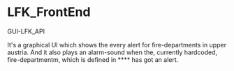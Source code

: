 # LFK_FrontEnd
GUI-LFK_API

It's a graphical UI which shows the every alert for fire-departments in upper austria.
And it also plays an alarm-sound when the, currently hardcoded, fire-departmentm, which is defined in **** has got an alert.
